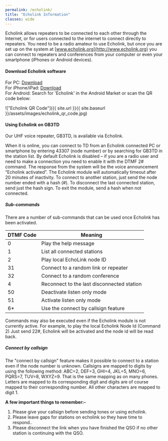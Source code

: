 ```yaml
---
permalink: /echolink/
title: "Echolink Information"
classes: wide
---
```



Echolink allows repeaters to be connected to each other through the Internet, or for users connected to the internet to connect directly to repeaters. You need to be a radio amateur to use Echolink, but once you are set up on the system at [www.echolink.org](http://www.echolink.org) you can connect to repeaters and conferences from your computer or even your smartphone (iPhones or Android devices).
 
#### Download Echolink software

For PC: [Download](http://www.echolink.org/register_data.jsp)\
For iPhone/iPad: [Download](https://itunes.apple.com/gb/app/echolink/id350688562?mt=8)\
For Android: Search for 'Echolink' in the Android Market or scan the QR code below:  

!["Echolink QR Code"]({{ site.url }}{{ site.baseurl }}/assets/images/echolink_qr_code.jpg)

#### Using Echolink on GB3TD

Our UHF voice repeater, GB3TD, is available via Echolink.  

When it is online, you can connect to TD from an Echolink connected PC or smartphone by entering 43307 (node number) or by searching for GB3TD in the station list.
By default Echolink is disabled – if you are a radio user and need to make a connection you need to enable it with the DTMF 2# command. The response from the system will be the voice announcement “Echolink activated”.  The Echolink module will automatically timeout after 20 minutes of inactivity.
To connect to another station, just send the node number ended with a hash (#). To disconnect the last connected station, send just the hash sign. To exit the module, send a hash when not connected.

##### Sub-commands

There are a number of sub-commands that can be used once Echolink has been activated.

|DTMF Code| Meaning |
|---|---|
|0|Play the help message|
|1|List all connected stations|
|2|Play local EchoLink node ID|
|31|Connect to a random link or repeater|
|32|Connect to a random conference|
|4|Reconnect to the last disconnected station|
|50|Deactivate listen only mode|
|51|Activate listen only mode|
|6*|Use the connect by callsign feature|

Commands may also be executed even if the Echolink module is not currently active.  For example, to play the local Echolink Node Id (Command 2) Just send 22#, Echolink will be activated and the node id will be read back.

##### Connect by callsign

The "connect by callsign" feature makes it possible to connect to a station even if the node number is unknown. Callsigns are mapped to digits by using the following method: ABC=2, DEF=3, GHI=4, JKL=5, MNO=6, PQRS=7, TUV=8, WXYZ=9. That is the same mapping as on many phones. Letters are mapped to its corresponding digit and digits are of course mapped to their corresponding number. All other characters are mapped to digit 1.

**A few important things to remember:-**

1. Please give your callsign before sending tones or using echolink.
2. Please leave gaps for stations on echolink so they have time to respond..
3. Please disconnect the link when you have finished the QSO if no other station is   continuing with the QSO.
